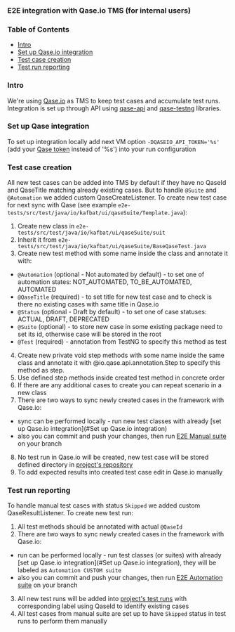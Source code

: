 ### E2E integration with Qase.io TMS (for internal users)

### Table of Contents

- [Intro](#intro)
- [Set up Qase.io integration](#set-up-qase-integration)
- [Test case creation](#test-case-creation)
- [Test run reporting](#test-run-reporting)

### Intro

We're using [Qase.io](https://help.qase.io/en/) as TMS to keep test cases and accumulate test runs.
Integration is set up through API using [qase-api](https://mvnrepository.com/artifact/io.qase/qase-api)
and [qase-testng](https://mvnrepository.com/artifact/io.qase/qase-testng) libraries.

### Set up Qase integration

To set up integration locally add next VM option `-DQASEIO_API_TOKEN='%s'`
(add your [Qase token](https://app.qase.io/user/api/token) instead of '%s') into your run configuration

### Test case creation

All new test cases can be added into TMS by default if they have no QaseId and QaseTitle matching already existing
cases.
But to handle `@Suite` and `@Automation` we added custom QaseCreateListener. To create new test case for next sync with
Qase (see example `e2e-tests/src/test/java/io/kafbat/ui/qaseSuite/Template.java`):

1. Create new class in `e2e-tests/src/test/java/io/kafbat/ui/qaseSuite/suit`
2. Inherit it from `e2e-tests/src/test/java/io/kafbat/ui/qaseSuite/BaseQaseTest.java`
3. Create new test method with some name inside the class and annotate it with:

- `@Automation` (optional - Not automated by default) - to set one of automation states: NOT_AUTOMATED, TO_BE_AUTOMATED,
  AUTOMATED
- `@QaseTitle` (required) - to set title for new test case and to check is there no existing cases with same title in
  Qase.io
- `@Status` (optional - Draft by default) - to set one of case statuses: ACTUAL, DRAFT, DEPRECATED
- `@Suite` (optional) - to store new case in some existing package need to set its id, otherwise case will be stored in
  the root
- `@Test` (required) - annotation from TestNG to specify this method as test

4. Create new private void step methods with some name inside the same class and annotate it with
   @io.qase.api.annotation.Step to specify this method as step.
5. Use defined step methods inside created test method in concrete order
6. If there are any additional cases to create you can repeat scenario in a new class
7. There are two ways to sync newly created cases in the framework with Qase.io:

- sync can be performed locally - run new test classes with
  already [set up Qase.io integration](#Set up Qase.io integration)
- also you can commit and push your changes, then
  run [E2E Manual suite](https://github.com/kafbat/kafka-ui/actions/workflows/e2e-manual.yml) on your branch

8. No test run in Qase.io will be created, new test case will be stored defined directory
   in [project's repository](https://app.qase.io/project/KAFKAUI)
9. To add expected results into created test case edit in Qase.io manually

### Test run reporting

To handle manual test cases with status `Skipped` we added custom QaseResultListener. To create new test run:

1. All test methods should be annotated with actual `@QaseId`
2. There are two ways to sync newly created cases in the framework with Qase.io:

- run can be performed locally - run test classes (or suites) with
  already [set up Qase.io integration](#Set up Qase.io integration), they will be labeled as `Automation CUSTOM suite`
- also you can commit and push your changes, then
  run [E2E Automation suite](https://github.com/kafbat/kafka-ui/actions/workflows/e2e-automation.yml) on your branch

3. All new test runs will be added into [project's test runs](https://app.qase.io/run/KAFKAUI) with corresponding label
   using QaseId to identify existing cases
4. All test cases from manual suite are set up to have `Skipped` status in test runs to perform them manually
